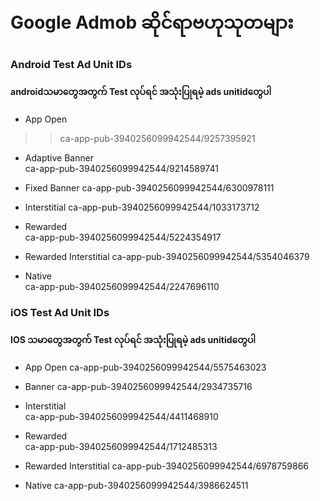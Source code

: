 # Google Admob ဆိုင်ရာဗဟုသုတများ

### Android Test Ad Unit IDs
#### androidသမာတွေအတွက် Test လုပ်ရင် အသုံးပြုရမဲ့ ads unitidတွေပါ

* App Open	
> > ca-app-pub-3940256099942544/9257395921

* Adaptive Banner	
ca-app-pub-3940256099942544/9214589741

* Fixed Banner
	ca-app-pub-3940256099942544/6300978111

* Interstitial
	ca-app-pub-3940256099942544/1033173712

* Rewarded	
ca-app-pub-3940256099942544/5224354917

* Rewarded Interstitial	
ca-app-pub-3940256099942544/5354046379

* Native	
ca-app-pub-3940256099942544/2247696110


### iOS Test Ad Unit IDs
#### IOS သမာတွေအတွက် Test လုပ်ရင် အသုံးပြုရမဲ့ ads unitidတွေပါ

* App Open
	ca-app-pub-3940256099942544/5575463023

* Banner
	ca-app-pub-3940256099942544/2934735716

* Interstitial	
  ca-app-pub-3940256099942544/4411468910

* Rewarded	
  ca-app-pub-3940256099942544/1712485313

* Rewarded Interstitial	
  ca-app-pub-3940256099942544/6978759866

* Native
	ca-app-pub-3940256099942544/3986624511


